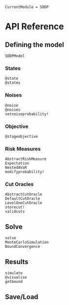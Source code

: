 ```@meta
CurrentModule = SDDP
```

# API Reference

## Defining the model

```@docs
SDDPModel
```

### States
```@docs
@state
@states
```
### Noises
```@docs
@noise
@noises
setnoiseprobability!
```

### Objective
```@docs
@stageobjective
```

### Risk Measures
```@docs
AbstractRiskMeasure
Expectation
NestedAVaR
modifyprobability!
```

### Cut Oracles
```@docs
AbstractCutOracle
DefaultCutOracle
LevelOneCutOracle
storecut!
validcuts
```

## Solve
```@docs
solve
MonteCarloSimulation
BoundConvergence
```
## Results
```@docs
simulate
@visualise
getbound
```

## Save/Load
<!-- loadcuts! -->
```@docs
```
